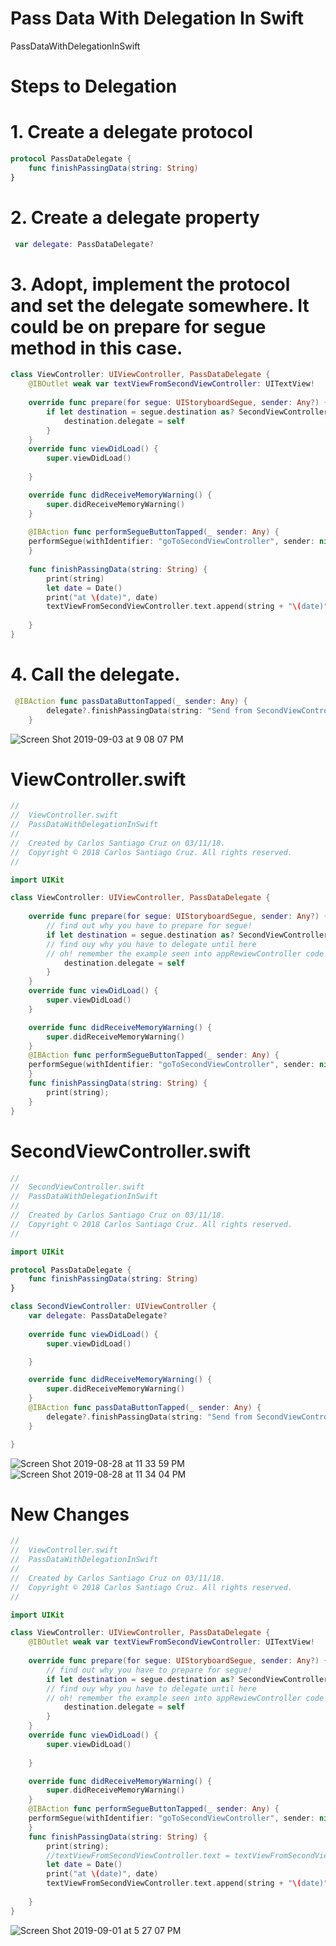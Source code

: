 # Pass Data With Delegation In Swift

PassDataWithDelegationInSwift

# Steps to Delegation

# 1. Create a delegate protocol

``` swift
protocol PassDataDelegate {
    func finishPassingData(string: String)
}
```


# 2. Create a delegate property

``` swift
 var delegate: PassDataDelegate?
 ```
# 3. Adopt, implement the protocol and set the delegate somewhere. It could be on prepare for segue method in this case.

``` swift
class ViewController: UIViewController, PassDataDelegate {
    @IBOutlet weak var textViewFromSecondViewController: UITextView!
    
    override func prepare(for segue: UIStoryboardSegue, sender: Any?) {
        if let destination = segue.destination as? SecondViewController {
            destination.delegate = self
        }
    }
    override func viewDidLoad() {
        super.viewDidLoad()
        
    }

    override func didReceiveMemoryWarning() {
        super.didReceiveMemoryWarning()
    }
    
    @IBAction func performSegueButtonTapped(_ sender: Any) {
    performSegue(withIdentifier: "goToSecondViewController", sender: nil)
    }
    
    func finishPassingData(string: String) {
        print(string)
        let date = Date()
        print("at \(date)", date)
        textViewFromSecondViewController.text.append(string + "\(date)")
        
    }
}
```

# 4. Call the delegate.

``` swift
 @IBAction func passDataButtonTapped(_ sender: Any) {
        delegate?.finishPassingData(string: "Send from SecondViewController to FirstViewController")
    }
```

![Screen Shot 2019-09-03 at 9 08 07 PM](https://user-images.githubusercontent.com/24994818/64220434-0c172780-ce8f-11e9-83ea-c89fc3f754ed.png)

# ViewController.swift

``` swift
//
//  ViewController.swift
//  PassDataWithDelegationInSwift
//
//  Created by Carlos Santiago Cruz on 03/11/18.
//  Copyright © 2018 Carlos Santiago Cruz. All rights reserved.
//

import UIKit

class ViewController: UIViewController, PassDataDelegate {
    
    override func prepare(for segue: UIStoryboardSegue, sender: Any?) {
        // find out why you have to prepare for segue!
        if let destination = segue.destination as? SecondViewController {
        // find ouy why you have to delegate until here
        // oh! remember the example seen into appRewiewController code
            destination.delegate = self
        }
    }
    override func viewDidLoad() {
        super.viewDidLoad()
    }

    override func didReceiveMemoryWarning() {
        super.didReceiveMemoryWarning()
    }
    @IBAction func performSegueButtonTapped(_ sender: Any) {
    performSegue(withIdentifier: "goToSecondViewController", sender: nil)
    }
    func finishPassingData(string: String) {
        print(string);
    }
}
```

# SecondViewController.swift

``` swift
//
//  SecondViewController.swift
//  PassDataWithDelegationInSwift
//
//  Created by Carlos Santiago Cruz on 03/11/18.
//  Copyright © 2018 Carlos Santiago Cruz. All rights reserved.
//

import UIKit

protocol PassDataDelegate {
    func finishPassingData(string: String)
}

class SecondViewController: UIViewController {
    var delegate: PassDataDelegate?
    
    override func viewDidLoad() {
        super.viewDidLoad()

    }

    override func didReceiveMemoryWarning() {
        super.didReceiveMemoryWarning()
    }
    @IBAction func passDataButtonTapped(_ sender: Any) {
        delegate?.finishPassingData(string: "Send from SecondViewController to FirstViewController")
    }

}
```

![Screen Shot 2019-08-28 at 11 33 59 PM](https://user-images.githubusercontent.com/24994818/63910453-59f1e280-c9ec-11e9-9f61-ffee047abc0e.png)
![Screen Shot 2019-08-28 at 11 34 04 PM](https://user-images.githubusercontent.com/24994818/63910456-5bbba600-c9ec-11e9-8b26-ba890919ca91.png)

# New Changes

``` swift
//
//  ViewController.swift
//  PassDataWithDelegationInSwift
//
//  Created by Carlos Santiago Cruz on 03/11/18.
//  Copyright © 2018 Carlos Santiago Cruz. All rights reserved.
//

import UIKit

class ViewController: UIViewController, PassDataDelegate {
    @IBOutlet weak var textViewFromSecondViewController: UITextView!
    
    override func prepare(for segue: UIStoryboardSegue, sender: Any?) {
        // find out why you have to prepare for segue!
        if let destination = segue.destination as? SecondViewController {
        // find ouy why you have to delegate until here
        // oh! remember the example seen into appRewiewController code
            destination.delegate = self
        }
    }
    override func viewDidLoad() {
        super.viewDidLoad()
        
    }

    override func didReceiveMemoryWarning() {
        super.didReceiveMemoryWarning()
    }
    @IBAction func performSegueButtonTapped(_ sender: Any) {
    performSegue(withIdentifier: "goToSecondViewController", sender: nil)
    }
    func finishPassingData(string: String) {
        print(string);
        //textViewFromSecondViewController.text = textViewFromSecondViewController.text + string
        let date = Date()
        print("at \(date)", date)
        textViewFromSecondViewController.text.append(string + "\(date)")
        
    }
}
```

![Screen Shot 2019-09-01 at 5 27 07 PM](https://user-images.githubusercontent.com/24994818/64083238-f87a8e00-cce1-11e9-8aba-ff63093eee13.png)

